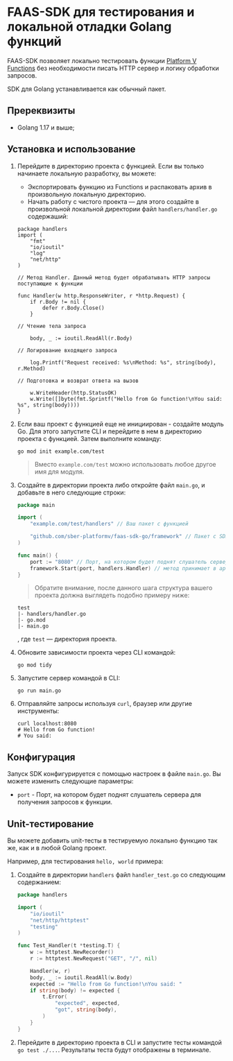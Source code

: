 # FAAS-SDK для тестирования и локальной отладки Golang функций

FAAS-SDK позволяет локально тестировать функции [Platform V Functions](https://developers.sber.ru/portal/products/platform-v-functions) без необходимости писать HTTP сервер и логику обработки запросов.

SDK для Golang устанавливается как обычный пакет.

## Пререквизиты

- Golang 1.17 и выше;

## Установка и использование

1. Перейдите в директорию проекта с функцией. Если вы только начинаете локальную разработку, вы можете:
   * Экспортировать функцию из Functions и распаковать архив в произвольную локальную директорию.
   * Начать работу с чистого проекта — для этого создайте в произвольной локальной директории файл `handlers/handler.go` содержаший:

    ```golang
    package handlers
    import (
        "fmt"
        "io/ioutil"
        "log"
        "net/http"
    )

    // Метод Handler. Данный метод будет обрабатывать HTTP запросы поступающие к функции

    func Handler(w http.ResponseWriter, r *http.Request) {
        if r.Body != nil {
            defer r.Body.Close()
        }

    // Чтение тела запроса

        body, _ := ioutil.ReadAll(r.Body)

    // Логирование входящего запроса

        log.Printf("Request received: %s\nMethod: %s", string(body), r.Method)

    // Подготовка и возврат ответа на вызов

        w.WriteHeader(http.StatusOK)
        w.Write([]byte(fmt.Sprintf("Hello from Go function!\nYou said: %s", string(body))))
    }

    ```

2. Если ваш проект с функцией еще не инициирован - создайте модуль Go. Для этого запустите CLI и перейдите в нем в директорию проекта с функцией. Затем выполните команду:

    ```shell
    go mod init example.com/test
    ```
    > Вместо `example.com/test` можно использовать любое другое имя для модуля.

3. Создайте в директории проекта либо откройте файл `main.go`, и добавьте в него следующие строки:

    ```go
    package main

    import (
        "example.com/test/handlers" // Ваш пакет с функцией

        "github.com/sber-platformv/faas-sdk-go/framework" // Пакет с SDK
    )

    func main() {
        port := "8080" // Порт, на котором будет поднят слушатель сервера для получения запросов к функции
        framework.Start(port, handlers.Handler) // метод принимает в аргументы порт и метод функции, которую нужно запустить
    }
    ```

    > Обратите внимание, после данного шага структура вашего проекта должна выглядеть подобно примеру ниже:
    ```
    test
    |- handlers/handler.go
    |- go.mod
    |- main.go
    ```
    , где `test` — директория проекта.

4. Обновите зависимости проекта через CLI командой:

    ```shell
    go mod tidy
    ```

5. Запустите сервер командой в CLI:
    
    ```shell
    go run main.go
    ```

6. Отправляйте запросы используя `curl`, браузер или другие инструменты:
    
    ```shell
    curl localhost:8080
    # Hello from Go function!
    # You said:
    ```

## Конфигурация

Запуск SDK конфигурируется с помощью настроек в файле `main.go`. Вы можете изменить следующие параметры:
* `port` -  Порт, на котором будет поднят слушатель сервера для получения запросов к функции.

## Unit-тестирование

Вы можете добавить unit-тесты в тестируемую локально функцию так же, как и в любой Golang проект.

Например, для тестирования `hello, world` примера:

1. Создайте в директории `handlers` файл `handler_test.go` со следующим содержанием:
    
    ```go
    package handlers

    import (
        "io/ioutil"
        "net/http/httptest"
        "testing"
    )

    func Test_Handler(t *testing.T) {
        w := httptest.NewRecorder()
        r := httptest.NewRequest("GET", "/", nil)

        Handler(w, r)
        body, _ := ioutil.ReadAll(w.Body)
        expected := "Hello from Go function!\nYou said: "
        if string(body) != expected {
            t.Error(
                "expected", expected,
                "got", string(body),
            )
        }
    }
    ```
2. Перейдите в директорию проекта в CLI и запустите тесты командой `go test ./...`. Результаты теста будут отображены в терминале.

